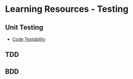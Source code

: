 # Learning Resources - Testing

## Unit Testing

- [Code Testability](http://app.pluralsight.com/courses/code-testability)

## TDD

## BDD
